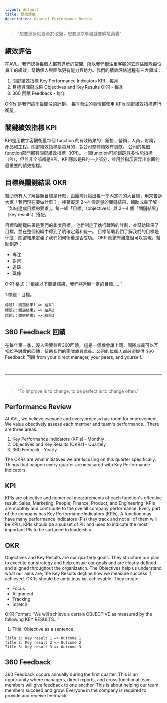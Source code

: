 ```yaml
---
layout: default
title: 績效評估
description: General Performance Review
---
```


> "想要進步就要勇於改變，想要追求卓越就要瞬息萬變"

## 績效評估

在AVL，我們認為每個人都有進步的空間。所以我們很注重客觀的去評估團隊每位員工的績效，幫助個人與團隊更有能力與動力。我們的績效評估過程有三大領域：

1. 關鍵績效指標 Key Performance Indicators KPI - 每月
1. 目標與關鍵成果 Objectives and Key Results OKR - 每季
1. 360 回饋 Feedback - 每年

OKRs 是我們這季最關注的計劃。 每季發生的事情都使用 KPIs 關鍵績效指標進行衡量。

## 關鍵績效指標 KPI

KPI是用數字客觀衡量每個 function 的有效結果的：銷售，營銷，人員，財務，產品和工程。關鍵績效指標是每月的，對公司整體績效有貢獻。 公司的每個function部門都有關鍵績效指標（KPI）。一個function可能跟踪許多性能指標（PI），但並非全部都是KPI。KPI應該是PI的一小部分，並用於指示要浮出水面的最重要的績效指標。

## 目標與關鍵結果 OKR

幫助所有人了解最新目標是什麼，由團隊討論出每一季內定向的大目標，用來告訴大家「我們現在要做什麼？」接著擬定 2～4 個定量的關鍵結果，輔助成員了解「如何達成目標的要求」。每一組「目標」（objectives）與 2～4 個「關鍵結果」（key results）搭配。

目標和關鍵結果是我們的季度目標。 他們制定了執行戰略的計劃，並幫助確保了目標，並在整個組織中得到了明確定義和統一。 目標幫助我們了解我們的目標是什麼；關鍵結果定義了我們如何衡量是否成功。 OKR 應該有難度但可以實現，幫助創造：

* 專注
* 對齊
* 追踪
* 延伸

OKR 格式：“根據以下關鍵結果，我們將達到一定的目標……”

1.標題：目標。
```
標題1：關鍵結果1 => 結果1
標題2：關鍵結果2 => 結果2
標題3：關鍵結果3 => 結果3
```

## 360 Feedback 回饋

在每年第一季，沒人需要參與360回饋。 這是一個機會讓上司、團隊成員可以互相給予誠實的回饋，幫助我們的團隊成員成長。公司的每個人都必須提供
360 Feedback 回饋 from your direct manager, your peers, and yourself.

<br>

---

<br>

> "To improve is to change; to be perfect is to change often."

## Performance Review

At AVL, we believe eveyone and every process has room for improvement. We value obectively assess each member and team's performance., There are three areas:

1. Key Performance Indicators (KPIs) - Monthly
1. Objectives and Key Results (OKRs) - Quartely
1. 360 Feeback - Yearly

The OKRs are what initiatives we are focusing on this quarter specifically. Things that happen every quarter are measured with Key Performance Indicators. 


## KPI

KPIs are objective and numerical measurements of each function's effective result: Sales, Marketing, People, Finance, Product, and Engineering. KPIs are monthly and contribute to the overall company performance. Every part of the company has Key Performance Indicators (KPIs). A function may have many performance indicators (PIs) they track and not all of them will be KPIs. KPIs should be a subset of PIs and used to indicate the most important PIs to be surfaced to leadership.

## OKR

Objectives and Key Results are our quarterly goals. They structure our plan to execute our strategy and help ensure our goals and are clearly defined and aligned throughout the organization. The Objectives help us understand what our aims are; the Key Results degfine how we measure success if achieved. OKRs should be ambitious but achievable. They create:

* Focus
* Alignment
* Tracking
* Stretch

OKR Format: “We will achieve a certain OBJECTIVE as measured by the following KEY RESULTS…”

1. Title: Objective as a sentence.
```
Title 1: Key result 1 => Outcome 1
Title 2: Key result 2 => Outcome 2
Title 3: Key result 3 => Outcome 3
```

## 360 Feedback
360 Feedback occurs annually during the first quarter. This is an opportunity where managers, direct reports, and cross functional team members will give feedback to one another. This is about helping our team members succeed and grow. Everyone in the company is required to  provide and receive feedback.